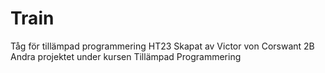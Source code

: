 # Train
Tåg för tillämpad programmering HT23 
Skapat av Victor von Corswant 2B
Andra projektet under kursen Tillämpad Programmering 

